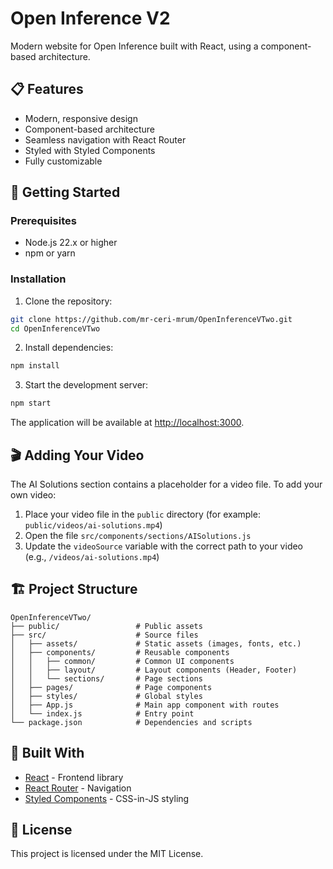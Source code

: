 # Open Inference V2

Modern website for Open Inference built with React, using a component-based architecture.

## 📋 Features

- Modern, responsive design
- Component-based architecture
- Seamless navigation with React Router
- Styled with Styled Components
- Fully customizable

## 🚀 Getting Started

### Prerequisites

- Node.js 22.x or higher
- npm or yarn

### Installation

1. Clone the repository:
```bash
git clone https://github.com/mr-ceri-mrum/OpenInferenceVTwo.git
cd OpenInferenceVTwo
```

2. Install dependencies:
```bash
npm install
```

3. Start the development server:
```bash
npm start
```

The application will be available at [http://localhost:3000](http://localhost:3000).

## 🎬 Adding Your Video

The AI Solutions section contains a placeholder for a video file. To add your own video:

1. Place your video file in the `public` directory (for example: `public/videos/ai-solutions.mp4`)
2. Open the file `src/components/sections/AISolutions.js`
3. Update the `videoSource` variable with the correct path to your video (e.g., `/videos/ai-solutions.mp4`)

## 🏗️ Project Structure

```
OpenInferenceVTwo/
├── public/                 # Public assets
├── src/                    # Source files
│   ├── assets/             # Static assets (images, fonts, etc.)
│   ├── components/         # Reusable components
│   │   ├── common/         # Common UI components
│   │   ├── layout/         # Layout components (Header, Footer)
│   │   └── sections/       # Page sections
│   ├── pages/              # Page components
│   ├── styles/             # Global styles
│   ├── App.js              # Main app component with routes
│   └── index.js            # Entry point
└── package.json            # Dependencies and scripts
```

## 🔧 Built With

- [React](https://reactjs.org/) - Frontend library
- [React Router](https://reactrouter.com/) - Navigation
- [Styled Components](https://styled-components.com/) - CSS-in-JS styling

## 📝 License

This project is licensed under the MIT License.
